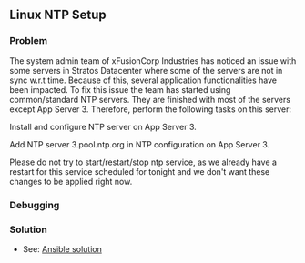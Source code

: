 ## Linux NTP Setup

### Problem

The system admin team of xFusionCorp Industries has noticed an issue with some servers in Stratos Datacenter where some of the servers are not in sync w.r.t time. Because of this, several application functionalities have been impacted. To fix this issue the team has started using common/standard NTP servers. They are finished with most of the servers except App Server 3. Therefore, perform the following tasks on this server:

Install and configure NTP server on App Server 3.

Add NTP server 3.pool.ntp.org in NTP configuration on App Server 3.

Please do not try to start/restart/stop ntp service, as we already have a restart for this service scheduled for tonight and we don't want these changes to be applied right now.

### Debugging

### Solution

- See: [Ansible solution](./solution.yaml)
